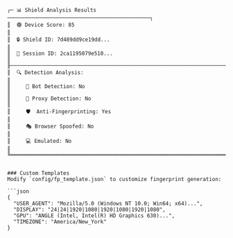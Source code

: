 

```
┌─ 📊 Shield Analysis Results ──────────────────────────────────────────────┐
║  🟢 Device Score: 85                                                      ║
║  🔒 Shield ID: 7d489dd9ce19dd...                                         ║
║  📱 Session ID: 2ca1195079e510...                                        ║
╟────────────────────────────────────────────────────────────────────────────╢
║  🔍 Detection Analysis:                                                    ║
║     🤖 Bot Detection: No                                                   ║
║     🔄 Proxy Detection: No                                                ║
║     🛡️  Anti-Fingerprinting: Yes                                         ║
║     🎭 Browser Spoofed: No                                               ║
║     💻 Emulated: No                                                       ║
╚════════════════════════════════════════════════════════════════════════════╝
```

```

### Custom Templates
Modify `config/fp_template.json` to customize fingerprint generation:

```json
{
  "USER_AGENT": "Mozilla/5.0 (Windows NT 10.0; Win64; x64)...",
  "DISPLAY": "24|24|1920|1080|1920|1080|1920|1080",
  "GPU": "ANGLE (Intel, Intel(R) HD Graphics 630)...",
  "TIMEZONE": "America/New_York"
}
```
